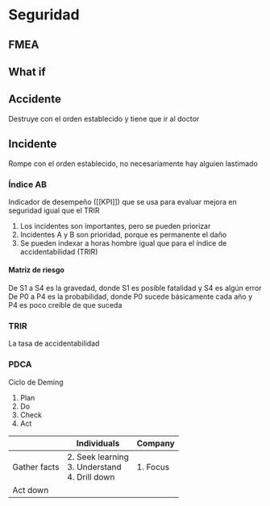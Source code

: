 # Seguridad
## FMEA
## What if
## Accidente
Destruye con el orden establecido y tiene que ir al doctor
## Incidente
Rompe con el orden establecido, no necesariamente hay alguien lastimado

### Índice AB
Indicador de desempeño ([[KPI]]) que se usa para evaluar mejora en seguridad igual que el TRIR
1. Los incidentes son importantes, pero se pueden priorizar
2. Incidentes A y B son prioridad, porque es permanente el daño 
3. Se pueden indexar a horas hombre igual que para el índice de accidentabilidad (TRIR)

#### Matriz de riesgo
De S1 a S4 es la gravedad, donde S1 es posible fatalidad y S4 es algún error
De P0 a P4 es la probabilidad, donde P0 sucede básicamente cada año y P4 es poco creíble de que suceda
### TRIR
La tasa de accidentabilidad

### PDCA
Ciclo de Deming
1. Plan
2. Do
3. Check
4. Act

|              |                      Individuals                     | Company  |
|--------------|------------------------------------------------------|----------|
| Gather facts | 2. Seek learning<br> 3. Understand<br> 4. Drill down | 1. Focus |
|   Act down   |||
